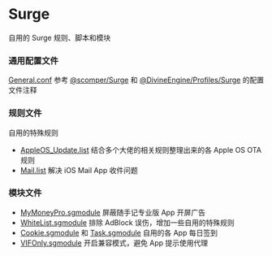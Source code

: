 # Surge
自用的 Surge 规则、脚本和模块

### 通用配置文件
[General.conf](https://github.com/BlueGrave/Surge/blob/master/General.conf) 参考 [@scomper/Surge](https://github.com/scomper/Surge) 和 [@DivineEngine/Profiles/Surge](https://github.com/DivineEngine/Profiles/tree/master/Surge) 的配置文件注释

### 规则文件
自用的特殊规则
- [AppleOS_Update.list](https://github.com/BlueGrave/Surge/blob/master/Ruleset/AppleOS_Update.list) 结合多个大佬的相关规则整理出来的各 Apple OS OTA 规则
- [Mail.list](https://github.com/BlueGrave/Surge/blob/master/Ruleset/Mail.list) 解决 iOS Mail App 收件问题

### 模块文件
- [MyMoneyPro.sgmodule](https://github.com/BlueGrave/Surge/blob/master/Module/MyMoneyPro.sgmodule) 屏蔽随手记专业版 App 开屏广告
- [WhiteList.sgmodule](https://github.com/BlueGrave/Surge/blob/master/Module/WhiteList.sgmodule) 排除 AdBlock 误伤，增加一些自用的特殊规则
- [Cookie.sgmodule](https://github.com/BlueGrave/Surge/blob/master/Module/Cookie.sgmodule) 和 [Task.sgmodule](https://github.com/BlueGrave/Surge/blob/master/Module/Task.sgmodule) 自用的各 App 每日签到
- [VIFOnly.sgmodule](https://github.com/BlueGrave/Surge/blob/master/Module/VIFOnly.sgmodule) 开启兼容模式，避免 App 提示使用代理